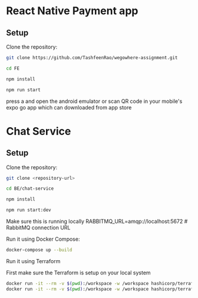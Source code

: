 # React Native Payment app

## Setup

Clone the repository:

```bash
git clone https://github.com/TashfeenRao/wegowhere-assignment.git

cd FE

npm install

npm run start

```

press a and open the android emulator or scan QR code in your mobile's expo go app which can downloaded from app store

# Chat Service

## Setup

Clone the repository:

```bash
git clone <repository-url>

cd BE/chat-service

npm install

npm run start:dev
```

Make sure this is running locally RABBITMQ_URL=amqp://localhost:5672 # RabbitMQ connection URL

Run it using Docker Compose:

```bash
docker-compose up --build
```

Run it using Terraform

First make sure the Terraform is setup on your local system

```bash
docker run -it --rm -v $(pwd):/workspace -w /workspace hashicorp/terraform:latest init
docker run -it --rm -v $(pwd):/workspace -w /workspace hashicorp/terraform:latest apply
```
